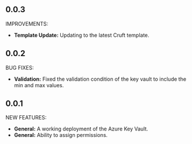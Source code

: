 ## 0.0.3

IMPROVEMENTS:

* **Template Update:** Updating to the latest Cruft template.


## 0.0.2

BUG FIXES:

* **Validation:** Fixed the validation condition of the key vault to include the min and max values.

## 0.0.1

NEW FEATURES:

* **General:** A working deployment of the Azure Key Vault.
* **General:** Ability to assign permissions.
